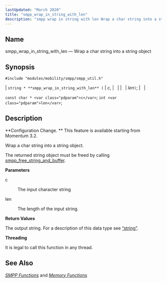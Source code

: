 ```yaml
---
lastUpdated: "March 2020"
title: "smpp_wrap_in_string_with_len"
description: "smpp wrap in string with len Wrap a char string into a string object string smpp wrap in string with len c len const char c int len Configuration Change This feature is available starting from Momentum 3 2 Wrap a char string into a string object The returned string..."
---
```


<a name="apis.smpp_wrap_in_string_with_len"></a> 
## Name

smpp_wrap_in_string_with_len — Wrap a char string into a string object

## Synopsis

`#include "modules/mobility/smpp/smpp_util.h"`

| `string * **smpp_wrap_in_string_with_len** (` | <var class="pdparam">c</var>, |   |
|   | <var class="pdparam">len</var>`)`; |   |

`const char * <var class="pdparam">c</var>`;
`int <var class="pdparam">len</var>`;<a name="idp61584704"></a> 
## Description

**Configuration Change. ** This feature is available starting from Momentum 3.2.

Wrap a char string into a string object.

The returned string object must be freed by calling [smpp_free_string_and_buffer](/momentum/3/3-api/apis-smpp-free-string-and-buffer).

**<a name="idp61588656"></a> Parameters**

<dl class="variablelist">

<dt>c</dt>

<dd>

The input character string

</dd>

<dt>len</dt>

<dd>

The length of the input string.

</dd>

</dl>

**<a name="idp61593488"></a> Return Values**

The output string. For a description of this data type see [“string”](/momentum/3/3-api/structs-string).

**<a name="idp61595008"></a> Threading**

It is legal to call this function in any thread.

<a name="idp61596112"></a> 
## See Also

[*SMPP Functions*](/momentum/3/3-api/smpp) and [*Memory Functions*](/momentum/3/3-api/3-api-memory)